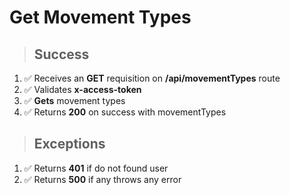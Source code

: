 # Get Movement Types

> ## Success

1. ✅ Receives an **GET** requisition on **/api/movementTypes** route
2. ✅ Validates **x-access-token**
3. ✅ **Gets** movement types
4. ✅ Returns **200** on success with movementTypes

> ## Exceptions

1. ✅ Returns **401** if do not found user
2. ✅ Returns **500** if any throws any error